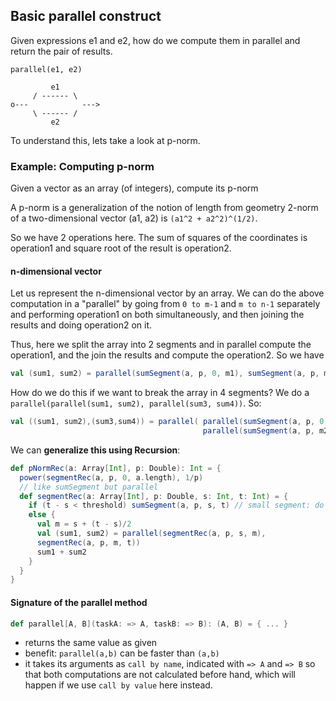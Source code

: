 ## Basic parallel construct
Given expressions e1 and e2, how do we compute them in parallel and return the pair of results.

```
parallel(e1, e2)

         e1
     / ------ \      
o---            --->
     \ ------ /
         e2
```

To understand this, lets take a look at p-norm.

### Example: Computing p-norm
Given a vector as an array (of integers), compute its p-norm

A p-norm is a generalization of the notion of length from geometry 2-norm of a two-dimensional vector (a1, a2) is `(a1^2 + a2^2)^(1/2)`.

So we have 2 operations here. The sum of squares of the coordinates is operation1 and square root of the result is operation2.

#### n-dimensional vector
Let us represent the n-dimensional vector by an array. We can do the above computation in a "parallel" by going from `0 to m-1` and `m to n-1` separately and performing operation1 on both simultaneously, and then joining the results and doing operation2 on it. 

Thus, here we split the array into 2 segments and in parallel compute the operation1, and the join the results and compute the operation2. So we have
```scala
val (sum1, sum2) = parallel(sumSegment(a, p, 0, m1), sumSegment(a, p, m1, m2))
```

How do we do this if we want to break the array in 4 segments? We do a `parallel(parallel(sum1, sum2), parallel(sum3, sum4))`. So:
```scala
val ((sum1, sum2),(sum3,sum4)) = parallel( parallel(sumSegment(a, p, 0, m1), sumSegment(a, p, m1, m2)),
                                           parallel(sumSegment(a, p, m2, m3), sumSegment(a, p, m3, a.length)) )
```


We can **generalize this using Recursion**:
```scala
def pNormRec(a: Array[Int], p: Double): Int = {
  power(segmentRec(a, p, 0, a.length), 1/p)
  // like sumSegment but parallel
  def segmentRec(a: Array[Int], p: Double, s: Int, t: Int) = {
    if (t - s < threshold) sumSegment(a, p, s, t) // small segment: do it sequentially
    else {
      val m = s + (t - s)/2
      val (sum1, sum2) = parallel(segmentRec(a, p, s, m),
      segmentRec(a, p, m, t))
      sum1 + sum2 
    } 
  }
}
```

#### Signature of the parallel method
```scala
def parallel[A, B](taskA: => A, taskB: => B): (A, B) = { ... }
```
* returns the same value as given
* benefit: `parallel(a,b)` can be faster than `(a,b)`
* it takes its arguments as `call by name`, indicated with `=> A` and `=> B` so that both computations are not calculated before hand, which will happen if we use `call by value` here instead. 